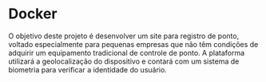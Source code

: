 # Docker
O objetivo deste projeto é desenvolver um site para registro de ponto, voltado especialmente para pequenas empresas que não têm condições de adquirir um equipamento tradicional de controle de ponto. A plataforma utilizará a geolocalização do dispositivo e contará com um sistema de biometria para verificar a identidade do usuário.
